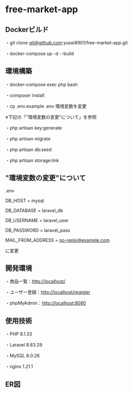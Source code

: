 # free-market-app

## Dockerビルド

・git clone git@github.com:yusei8901/free-market-app.git

・docker-compose up -d --build


## 環境構築

・docker-compose exec php bash

・composer install

・cp .env.example .env 環境変数を変更

※下記の「"環境変数の変更"について」を参照

・php artisan key:generate

・php artisan migrate

・php artisan db:seed

・php artisan storage:link


## "環境変数の変更"について

.env

DB_HOST = mysql

DB_DATABASE = laravel_db

DB_USERNAME = laravel_user

DB_PASSWORD = laravel_pass

MAIL_FROM_ADDRESS = no-reply@example.com

に変更

## 開発環境

・商品一覧：[http://localhost/](http://localhost/)

・ユーザー登録：[http://localhost/register](http://localhost/register)

・phpMyAdmin：[http://localhost:8080](http://localhost:8080)


## 使用技術

・PHP 8.1.33

・Laravel 8.83.29

・MySQL 8.0.26

・nginx 1.21.1

## ER図

